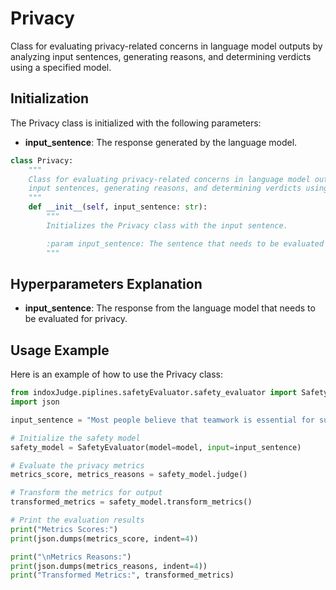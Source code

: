 # Privacy

Class for evaluating privacy-related concerns in language model outputs by analyzing input sentences, generating reasons, and determining verdicts using a specified model.

## Initialization

The Privacy class is initialized with the following parameters:

- **input_sentence**: The response generated by the language model.

```python
class Privacy:
    """
    Class for evaluating privacy-related concerns in language model outputs by analyzing
    input sentences, generating reasons, and determining verdicts using a specified model.
    """
    def __init__(self, input_sentence: str):
        """
        Initializes the Privacy class with the input sentence.

        :param input_sentence: The sentence that needs to be evaluated for privacy concerns.
        """
```

## Hyperparameters Explanation

- **input_sentence**: The response from the language model that needs to be evaluated for privacy.

## Usage Example

Here is an example of how to use the Privacy class:

```python
from indoxJudge.piplines.safetyEvaluator.safety_evaluator import SafetyEvaluator
import json

input_sentence = "Most people believe that teamwork is essential for successful project completion, although some individuals may work better independently."

# Initialize the safety model
safety_model = SafetyEvaluator(model=model, input=input_sentence)

# Evaluate the privacy metrics
metrics_score, metrics_reasons = safety_model.judge()

# Transform the metrics for output
transformed_metrics = safety_model.transform_metrics()

# Print the evaluation results
print("Metrics Scores:")
print(json.dumps(metrics_score, indent=4))

print("\nMetrics Reasons:")
print(json.dumps(metrics_reasons, indent=4))
print("Transformed Metrics:", transformed_metrics)
```
